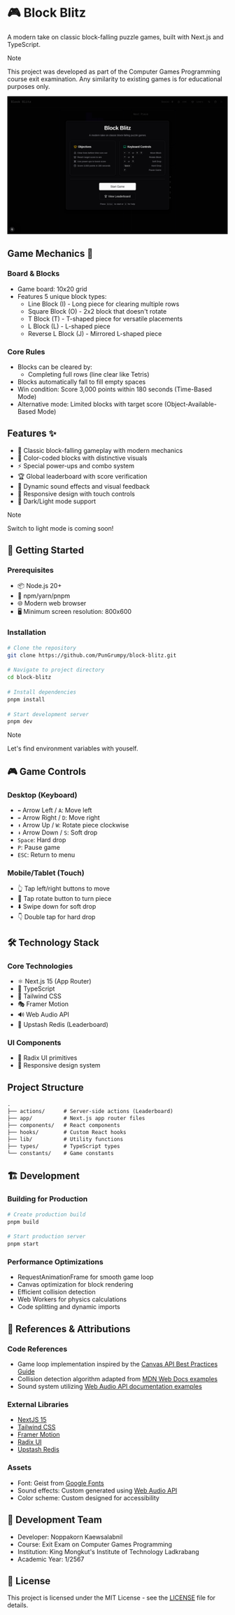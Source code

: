 # 🎮 Block Blitz

A modern take on classic block-falling puzzle games, built with Next.js and TypeScript.

> [!NOTE]
> This project was developed as part of the Computer Games Programming course exit examination. Any similarity to existing games is for educational purposes only.

![Block Blitz Game Preview](/public/preview.png)

## Game Mechanics 🎯

### Board & Blocks

- Game board: 10x20 grid
- Features 5 unique block types:
  - Line Block (I) - Long piece for clearing multiple rows
  - Square Block (O) - 2x2 block that doesn't rotate
  - T Block (T) - T-shaped piece for versatile placements
  - L Block (L) - L-shaped piece
  - Reverse L Block (J) - Mirrored L-shaped piece

### Core Rules

- Blocks can be cleared by:
  - Completing full rows (line clear like Tetris)
- Blocks automatically fall to fill empty spaces
- Win condition: Score 3,000 points within 180 seconds (Time-Based Mode)
- Alternative mode: Limited blocks with target score (Object-Available-Based Mode)

## Features ✨

- 🎯 Classic block-falling gameplay with modern mechanics
- 🎨 Color-coded blocks with distinctive visuals
- ⚡️ Special power-ups and combo system
- 🏆 Global leaderboard with score verification
- 🎵 Dynamic sound effects and visual feedback
- 📱 Responsive design with touch controls
- 🌙 Dark/Light mode support

> [!NOTE]
> Switch to light mode is coming soon!

## 🚀 Getting Started

### Prerequisites

- 📦 Node.js 20+
- 🔧 npm/yarn/pnpm
- 🌐 Modern web browser
- 🖥️ Minimum screen resolution: 800x600

### Installation

```bash
# Clone the repository
git clone https://github.com/PunGrumpy/block-blitz.git

# Navigate to project directory
cd block-blitz

# Install dependencies
pnpm install

# Start development server
pnpm dev
```

> [!NOTE]
> Let's find environment variables with youself.

## 🎮 Game Controls

### Desktop (Keyboard)

- `⬅️` Arrow Left / `A`: Move left
- `➡️` Arrow Right / `D`: Move right
- `⬆️` Arrow Up / `W`: Rotate piece clockwise
- `⬇️` Arrow Down / `S`: Soft drop
- `Space`: Hard drop
- `P`: Pause game
- `ESC`: Return to menu

### Mobile/Tablet (Touch)

- 👆 Tap left/right buttons to move
- 🔄 Tap rotate button to turn piece
- ⬇️ Swipe down for soft drop
- 👇 Double tap for hard drop

## 🛠️ Technology Stack

### Core Technologies

- ⚛️ Next.js 15 (App Router)
- 📘 TypeScript
- 🎨 Tailwind CSS
- 🎭 Framer Motion
- 🔊 Web Audio API
- 💾 Upstash Redis (Leaderboard)

### UI Components

- 🔧 Radix UI primitives
- 📱 Responsive design system

## Project Structure

```
.
├── actions/      # Server-side actions (Leaderboard)
├── app/          # Next.js app router files
├── components/   # React components
├── hooks/        # Custom React hooks
├── lib/          # Utility functions
├── types/        # TypeScript types
└── constants/    # Game constants
```

## 🏗️ Development

### Building for Production

```bash
# Create production build
pnpm build

# Start production server
pnpm start
```

### Performance Optimizations

- RequestAnimationFrame for smooth game loop
- Canvas optimization for block rendering
- Efficient collision detection
- Web Workers for physics calculations
- Code splitting and dynamic imports

## 📝 References & Attributions

### Code References

- Game loop implementation inspired by the [Canvas API Best Practices Guide](https://developer.mozilla.org/en-US/docs/Web/API/Canvas_API/Tutorial/Basic_animations)
- Collision detection algorithm adapted from [MDN Web Docs examples](https://developer.mozilla.org/en-US/docs/Games/Techniques/2D_collision_detection)
- Sound system utilizing [Web Audio API documentation examples](https://developer.mozilla.org/en-US/docs/Web/API/Web_Audio_API)

### External Libraries

- [NextJS 15](https://nextjs.org/)
- [Tailwind CSS](https://tailwindcss.com/)
- [Framer Motion](https://motion.dev/)
- [Radix UI](https://radix-ui.com/)
- [Upstash Redis](https://upstash.com/)

### Assets

- Font: Geist from [Google Fonts](https://fonts.google.com/specimen/Geist)
- Sound effects: Custom generated using [Web Audio API](https://developer.mozilla.org/en-US/docs/Web/API/Web_Audio_API)
- Color scheme: Custom designed for accessibility

## 👥 Development Team

- Developer: Noppakorn Kaewsalabnil
- Course: Exit Exam on Computer Games Programming
- Institution: King Mongkut's Institute of Technology Ladkrabang
- Academic Year: 1/2567

## 📄 License

This project is licensed under the MIT License - see the [LICENSE](LICENSE) file for details.
